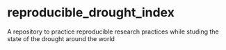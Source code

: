 # reproducible_drought_index
A repository to practice reproducible research practices while studing the state of the drought around the world
